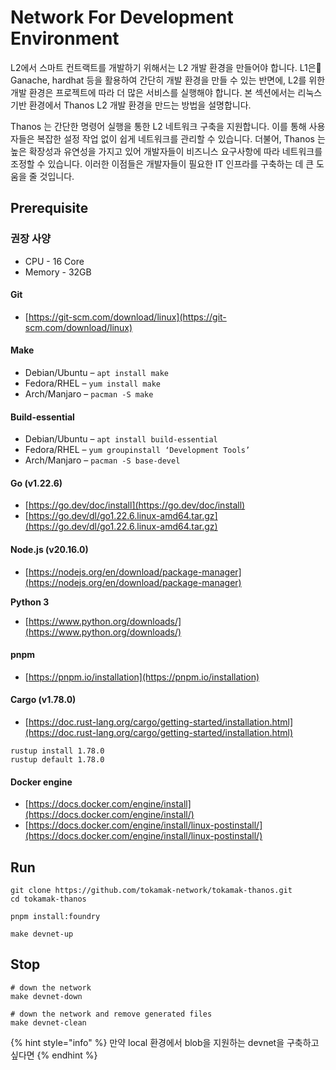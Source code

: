 # Network For Development Environment

L2에서 스마트 컨트랙트를 개발하기 위해서는 L2 개발 환경을 만들어야 합니다. L1은 Ganache, hardhat 등을 활용하여 간단히 개발 환경을 만들 수 있는 반면에, L2를 위한 개발 환경은 프로젝트에 따라 더 많은 서비스를 실행해야 합니다. 본 섹션에서는 리눅스 기반 환경에서 Thanos L2 개발 환경을 만드는 방법을 설명합니다.

Thanos 는 간단한 명령어 실행을 통한 L2 네트워크 구축을 지원합니다. 이를 통해 사용자들은 복잡한 설정 작업 없이 쉽게 네트워크를 관리할 수 있습니다. 더불어, Thanos 는 높은 확장성과 유연성을 가지고 있어 개발자들이 비즈니스 요구사항에 따라 네트워크를 조정할 수 있습니다. 이러한 이점들은 개발자들이 필요한 IT 인프라를 구축하는 데 큰 도움을 줄 것입니다.

## P**rerequisite**

### **권장 사양**

* CPU - 16 Core
* Memory - 32GB

#### Git

* [https://git-scm.com/download/linux](https://git-scm.com/download/linux)

#### Make

* Debian/Ubuntu – `apt install make`
* Fedora/RHEL – `yum install make`
* Arch/Manjaro – `pacman -S make`

#### Build-essential

* Debian/Ubuntu – `apt install build-essential`
* Fedora/RHEL – `yum groupinstall ‘Development Tools’`
* Arch/Manjaro – `pacman -S base-devel`

#### Go (v1.22.6)

* [https://go.dev/doc/install](https://go.dev/doc/install)
* [https://go.dev/dl/go1.22.6.linux-amd64.tar.gz](https://go.dev/dl/go1.22.6.linux-amd64.tar.gz)

#### Node.js (v20.16.0)

* [https://nodejs.org/en/download/package-manager](https://nodejs.org/en/download/package-manager)

**Python 3**

* [https://www.python.org/downloads/](https://www.python.org/downloads/)

#### pnpm

* [https://pnpm.io/installation](https://pnpm.io/installation)

#### Cargo (v1.78.0)

* [https://doc.rust-lang.org/cargo/getting-started/installation.html](https://doc.rust-lang.org/cargo/getting-started/installation.html)

```
rustup install 1.78.0
rustup default 1.78.0
```

#### Docker engine

* [https://docs.docker.com/engine/install](https://docs.docker.com/engine/install/)
* [https://docs.docker.com/engine/install/linux-postinstall/](https://docs.docker.com/engine/install/linux-postinstall/)

## Run

```
git clone https://github.com/tokamak-network/tokamak-thanos.git
cd tokamak-thanos

pnpm install:foundry

make devnet-up
```

## Stop

```
# down the network
make devnet-down

# down the network and remove generated files
make devnet-clean
```

{% hint style="info" %}
만약 local 환경에서 blob을 지원하는 devnet을 구축하고 싶다면&#x20;
{% endhint %}
